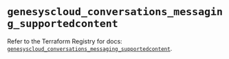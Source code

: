 # `genesyscloud_conversations_messaging_supportedcontent`

Refer to the Terraform Registry for docs: [`genesyscloud_conversations_messaging_supportedcontent`](https://registry.terraform.io/providers/mypurecloud/genesyscloud/1.70.0/docs/resources/conversations_messaging_supportedcontent).
